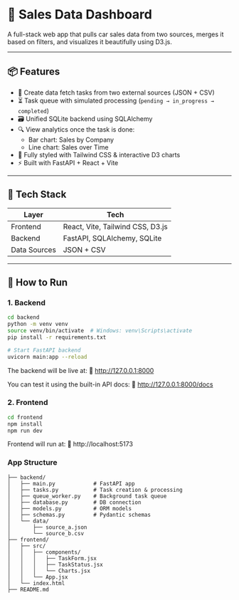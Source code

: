 # 🚗 Sales Data Dashboard

A full-stack web app that pulls car sales data from two sources, merges it based on filters, and visualizes it beautifully using D3.js.

---

## 📦 Features

- 🧾 Create data fetch tasks from two external sources (JSON + CSV)
- ⏳ Task queue with simulated processing (`pending → in_progress → completed`)
- 🗃️ Unified SQLite backend using SQLAlchemy
- 🔍 View analytics once the task is done:
  - Bar chart: Sales by Company
  - Line chart: Sales over Time
- 🎨 Fully styled with Tailwind CSS & interactive D3 charts
- ⚡ Built with FastAPI + React + Vite

---

## 🧱 Tech Stack

| Layer        | Tech                    |
| ------------ | ----------------------- |
| Frontend     | React, Vite, Tailwind CSS, D3.js |
| Backend      | FastAPI, SQLAlchemy, SQLite |
| Data Sources | JSON + CSV              |

---

## 🚀 How to Run

### 1. Backend

```bash
cd backend
python -m venv venv
source venv/bin/activate  # Windows: venv\Scripts\activate
pip install -r requirements.txt

# Start FastAPI backend
uvicorn main:app --reload
```

The backend will be live at:
📍 http://127.0.0.1:8000

You can test it using the built-in API docs:
🔗 http://127.0.0.1:8000/docs

###  2. Frontend
```bash
cd frontend
npm install
npm run dev
```

Frontend will run at:
📍 http://localhost:5173


### App Structure
```Narravance/
├── backend/
│   ├── main.py            # FastAPI app
│   ├── tasks.py           # Task creation & processing
│   ├── queue_worker.py    # Background task queue
│   ├── database.py        # DB connection
│   ├── models.py          # ORM models
│   ├── schemas.py         # Pydantic schemas
│   └── data/
│       ├── source_a.json
│       └── source_b.csv
├── frontend/
│   ├── src/
│   │   ├── components/
│   │   │   ├── TaskForm.jsx
│   │   │   ├── TaskStatus.jsx
│   │   │   └── Charts.jsx
│   │   └── App.jsx
│   └── index.html
├── README.md
```